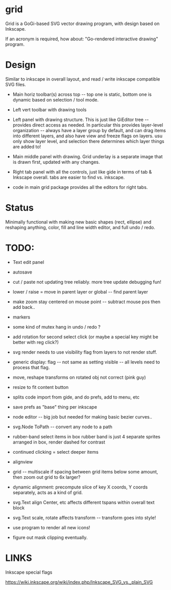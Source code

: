 # grid

Grid is a GoGi-based SVG vector drawing program, with design based on Inkscape.

If an acronym is required, how about: "Go-rendered interactive drawing" program.

# Design

Similar to inkscape in overall layout, and read / write inkscape compatible SVG files.

* Main horiz toolbar(s) across top -- top one is static, bottom one is dynamic based on selection / tool mode.

* Left vert toolbar with drawing tools

* Left panel with drawing structure.  This is just like GiEditor tree -- provides direct access as needed.  In particular this provides layer-level organization -- always have a layer group by default, and can drag items into different layers, and also have view and freeze flags on layers.  usu only show layer level, and selection there determines which layer things are added to!

* Main middle panel with drawing.  Grid underlay is a separate image that is drawn first, updated with any changes.

* Right tab panel with all the controls, just like gide in terms of tab & Inkscape overall. tabs are easier to find vs. inkscape.

* code in main grid package provides all the editors for right tabs.

# Status

Minimally functional with making new basic shapes (rect, ellipse) and reshaping anything,
color, fill and line width editor, and full undo / redo.

# TODO:

* Text edit panel

* autosave

* cut / paste not updating tree reliably.  more tree update debugging fun!

* lower / raise = move in parent layer or global -- find parent layer

* make zoom stay centered on mouse point -- subtract mouse pos then add back..

* markers

* some kind of mutex hang in undo / redo ?

* add rotation for second select click (or maybe a special key might be better with reg click?)

* svg render needs to use visibility flag from layers to not render stuff.
* generic display: flag -- not same as setting visible -- all levels
  need to process that flag.

* move, reshape transforms on rotated obj not correct (pink guy)

* resize to fit content button

* splits code import from gide, and do prefs, add to menu, etc

* save prefs as "base" thing per inkscape

* node editor -- big job but needed for making basic bezier curves..

* svg.Node ToPath -- convert any node to a path

* rubber-band select items in box 
    rubber band is just 4 separate sprites arranged in box, render dashed for contrast

* continued clicking = select deeper items
    
* alignview

* grid -- multiscale if spacing between grid items below some amount, then zoom out grid to 6x larger?

* dynamic alignment: precompute slice of key X coords, Y coords separately, acts as a kind of grid.

* svg.Text align Center, etc affects different tspans within overall text block
* svg.Text scale, rotate affects transform -- transform goes into style!

* use program to render all new icons!

* figure out mask clipping eventually.

# LINKS

Inkscape special flags

https://wiki.inkscape.org/wiki/index.php/Inkscape_SVG_vs._plain_SVG


